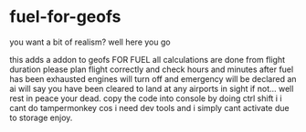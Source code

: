 # fuel-for-geofs
you want a bit of realism? well here you go


this adds a addon to geofs FOR FUEL
all calculations are done from flight duration
please plan flight correctly and check hours and minutes
after fuel has been exhausted engines will turn off and emergency will be declared
an ai will say you have been cleared to land at any airports in sight
if not...
well rest in peace
your dead.
copy the code into console by doing ctrl shift i 
i cant do tampermonkey cos i need dev tools
and i simply cant activate due to storage 
enjoy.
